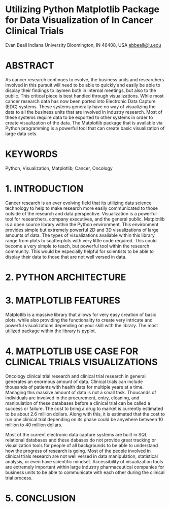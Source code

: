 # Utilizing Python Matplotlib Package for Data Visualization of In Cancer Clinical Trials
Evan Beall
Indiana University
Bloomington, IN 46408, USA
ebbeall@iu.edu
# ABSTRACT
As cancer research continues to evolve, the business units and researchers involved in this pursuit will need to be able to quickly and easily be able to display their findings to laymen both in internal meetings, but also to the public.  This critical piece is best handled through visualizations.  While most cancer research data has now been ported into Electronic Data Capture (EDC) systems.  These systems generally have no way of visualizing the data to all the business units that are involved in industry research.  Most of these systems require data to be exported to other systems in order to create visualization of the data.  The Matplotlib package that is available via Python programming is a powerful tool that can create basic visualization of large data sets.
# KEYWORDS
Python, Visualization, Matplotlib, Cancer, Oncology
# 1. INTRODUCTION
Cancer research is an ever evolving field that its utilizing data science technology to help to make research more easily communicated to those outside of the research and data perspective.  Visualization is a powerful tool for researchers, company executives, and the general public.  Matplotlib is a open source library within the Python environment.  This environment provides simple but extremely powerful 2D and 3D visualizations of large amounts of data.  The types of visualizations available within this library range from plots to scatterplots with very little code required.  This could become a very simple to teach, but powerful tool within the research community.  This would be especially helpful for scientists to be able to display their data to those that are not well versed in data.
# 2. PYTHON ARCHITECTURE

# 3. MATPLOTLIB FEATURES
Matplotlib is a massive library that allows for very easy creation of basic plots, while also providing the functionality to create very intricate and powerful visualizations depending on your skill with the library.  The most utilized package within the library is pyplot.  
# 4. MATPLOTLIB USE CASE FOR CLINICAL TRIALS VISUALIZATIONS
Oncology clinical trial research and clinical trial research in general generates an enormous amount of data.  Clinical trials can include thousands of patients with health data for multiple years at a time.  Managing this massive amount of data is not a small task.  Thousands of individuals are involved in the procurement, entry, cleaning, and manipulation of these databases before a clinical trial can be called a success or failure.  The cost to bring a drug to market is currently estimated to be about 2.6 million dollars.  Along with this, it is estimated that the cost to run one clinical trial depending on its phase could be anywhere between 10 million to 40 million dollars.   

Most of the current electronic data capture systems are built in SQL relational databases and these dabases do not provide great tracking or visualization tools for people of all backgrounds to be able to understand how the progress of research is going.  Most of the people involved in clinical trials research are not well versed in data manipulation, statistical analysis, or even have scientific mindset.  Accessibility of visualization tools are extremely important within large industry pharmaceutical companies for business units to be able to communicate with each other during the clinical trial process.
# 5. CONCLUSION
